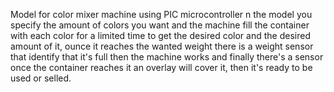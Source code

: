 Model for color mixer machine using PIC microcontroller
n the model you specify the amount of colors you want and the machine fill the container with each color for a limited time to get the desired color and the desired amount of it, ounce it reaches the wanted weight there is a weight sensor that identify that it's full then the machine works and finally there's a sensor once the container reaches it an overlay will cover it, then it's ready to be used or selled.
